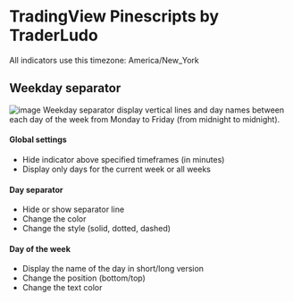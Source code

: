 # TradingView Pinescripts by TraderLudo
All indicators use this timezone: America/New_York

## Weekday separator
![image](https://github.com/TraderLudo/tradingview-pinescripts/assets/139862893/9ca9e2f5-b119-41c9-bfbc-03c84ee1e752)
Weekday separator display vertical lines and day names between each day of the week from Monday to Friday (from midnight to midnight).

#### Global settings
- Hide indicator above specified timeframes (in minutes)
- Display only days for the current week or all weeks

#### Day separator
- Hide or show separator line
- Change the color
- Change the style (solid, dotted, dashed)

#### Day of the week
- Display the name of the day in short/long version
- Change the position (bottom/top)
- Change the text color
